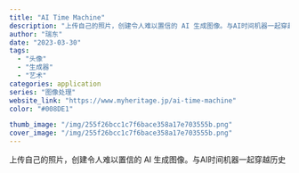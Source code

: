 ```yaml
---
title: "AI Time Machine"
description: "上传自己的照片，创建令人难以置信的 AI 生成图像。与AI时间机器一起穿越历史"
author: "瑞东"
date: "2023-03-30"
tags:
  - "头像"
  - "生成器"
  - "艺术"
categories: application
series: "图像处理"
website_link: "https://www.myheritage.jp/ai-time-machine"
color: "#008DE1"

thumb_image: "/img/255f26bcc1c7f6bace358a17e703555b.png"
cover_image: "/img/255f26bcc1c7f6bace358a17e703555b.png"
---
```


上传自己的照片，创建令人难以置信的 AI 生成图像。与AI时间机器一起穿越历史